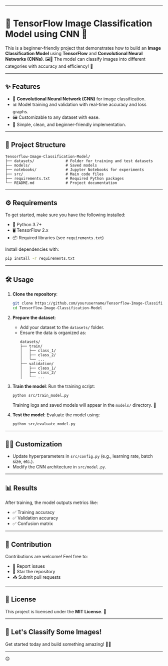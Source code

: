 
---

# 🌟 TensorFlow Image Classification Model using CNN 🌟

This is a beginner-friendly project that demonstrates how to build an **Image Classification Model** using **TensorFlow** and **Convolutional Neural Networks (CNNs)**. 🖼️🤖 The model can classify images into different categories with accuracy and efficiency! 🚀

---

## ✨ Features
- 🧠 **Convolutional Neural Network (CNN)** for image classification.
- 📊 Model training and validation with real-time accuracy and loss graphs.
- 🖼️ Customizable to any dataset with ease.
- 🎨 Simple, clean, and beginner-friendly implementation.

---

## 📂 Project Structure
```
Tensorflow-Image-Classification-Model/
├── datasets/              # Folder for training and test datasets
├── models/                # Saved models
├── notebooks/             # Jupyter Notebooks for experiments
├── src/                   # Main code files
├── requirements.txt       # Required Python packages
└── README.md              # Project documentation
```

---

## ⚙️ Requirements
To get started, make sure you have the following installed:
- 🐍 Python 3.7+
- 🖥️ TensorFlow 2.x
- 📦 Required libraries (see `requirements.txt`)

Install dependencies with:
```bash
pip install -r requirements.txt
```

---

## 🛠️ Usage
1. **Clone the repository**:
   ```bash
   git clone https://github.com/yourusername/Tensorflow-Image-Classification-Model.git
   cd Tensorflow-Image-Classification-Model
   ```

2. **Prepare the dataset**:
   - Add your dataset to the `datasets/` folder.
   - Ensure the data is organized as:
     ```
     datasets/
     ├── train/
     │   ├── class_1/
     │   ├── class_2/
     │   └── ...
     ├── validation/
     │   ├── class_1/
     │   ├── class_2/
     │   └── ...
     ```

3. **Train the model**:
   Run the training script:
   ```bash
   python src/train_model.py
   ```
   Training logs and saved models will appear in the `models/` directory. 📂

4. **Test the model**:
   Evaluate the model using:
   ```bash
   python src/evaluate_model.py
   ```

---

## 🧑‍💻 Customization
- Update hyperparameters in `src/config.py` (e.g., learning rate, batch size, etc.).
- Modify the CNN architecture in `src/model.py`.

---

## 📊 Results
After training, the model outputs metrics like:
- ✅ Training accuracy
- ✅ Validation accuracy
- ✅ Confusion matrix

---

## 🤝 Contribution
Contributions are welcome! Feel free to:
- 🐛 Report issues
- 🌟 Star the repository
- 📥 Submit pull requests

---

## 📜 License
This project is licensed under the **MIT License**. 📄

---

## 🚀 Let's Classify Some Images!
Get started today and build something amazing! 🌈✨

--- 

 😊

